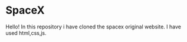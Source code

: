 # SpaceX
Hello!
In this repository i have cloned the spacex original website.
I have used html,css,js.
